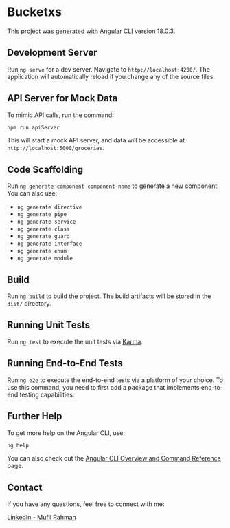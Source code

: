 # Bucketxs

This project was generated with [Angular CLI](https://github.com/angular/angular-cli) version 18.0.3.

## Development Server

Run `ng serve` for a dev server. Navigate to `http://localhost:4200/`. The application will automatically reload if you change any of the source files.

## API Server for Mock Data

To mimic API calls, run the command:

```bash
npm run apiServer
```

This will start a mock API server, and data will be accessible at `http://localhost:5000/groceries`.

## Code Scaffolding

Run `ng generate component component-name` to generate a new component. You can also use:

- `ng generate directive`
- `ng generate pipe`
- `ng generate service`
- `ng generate class`
- `ng generate guard`
- `ng generate interface`
- `ng generate enum`
- `ng generate module`

## Build

Run `ng build` to build the project. The build artifacts will be stored in the `dist/` directory.

## Running Unit Tests

Run `ng test` to execute the unit tests via [Karma](https://karma-runner.github.io).

## Running End-to-End Tests

Run `ng e2e` to execute the end-to-end tests via a platform of your choice. To use this command, you need to first add a package that implements end-to-end testing capabilities.

## Further Help

To get more help on the Angular CLI, use:

```bash
ng help
```

You can also check out the [Angular CLI Overview and Command Reference](https://angular.dev/tools/cli) page.

## Contact

If you have any questions, feel free to connect with me:

[LinkedIn - Mufil Rahman](https://www.linkedin.com/in/mufil-rahman/)
